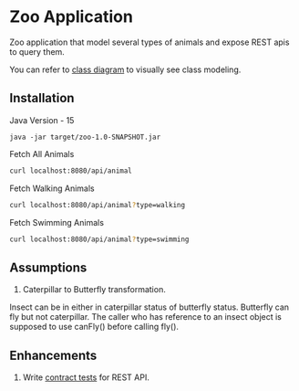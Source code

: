 # Zoo Application

Zoo application that model several types of animals and expose REST apis to query them.

You can refer to [class diagram](src/main/resources/docs/class_diagram.png) to visually see class modeling.

## Installation

Java Version - 15

```
java -jar target/zoo-1.0-SNAPSHOT.jar
```

Fetch All Animals
```bash
curl localhost:8080/api/animal
```

Fetch Walking Animals
```bash
curl localhost:8080/api/animal?type=walking
```

Fetch Swimming Animals
```bash
curl localhost:8080/api/animal?type=swimming
```

## Assumptions

1. Caterpillar to Butterfly transformation.

Insect can be in either in caterpillar status of butterfly status. Butterfly can fly but not caterpillar.
The caller who has reference to an insect object is supposed to use canFly() before calling fly().

## Enhancements

1. Write [contract tests](https://spring.io/projects/spring-cloud-contract) for REST API.
